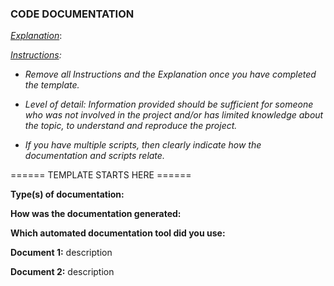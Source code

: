 ### CODE DOCUMENTATION



<u>*Explanation*</u>:



*<u>Instructions</u>:* 

* *Remove all Instructions and the Explanation once you have completed the template.*
* *Level of detail: Information provided should be sufficient for someone who was not involved in the project and/or has limited knowledge about the topic,  to understand and reproduce the project.* 



* *If you have multiple scripts, then clearly indicate how the documentation and scripts relate.*



====== TEMPLATE STARTS HERE ======

**Type(s) of documentation:**



**How was the documentation generated:**



**Which automated documentation tool did you use:**



**Document 1:** description

**Document 2:** description





